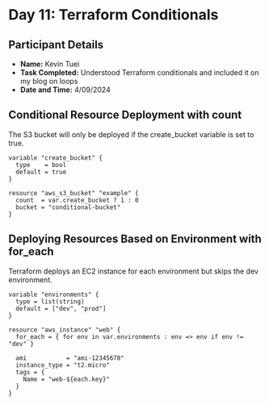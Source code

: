 # Day 11: Terraform Conditionals

## Participant Details

- **Name:** Kevin Tuei
- **Task Completed:** Understood Terraform conditionals and included it on my blog on loops
- **Date and Time:** 4/09/2024

## Conditional Resource Deployment with count

The S3 bucket will only be deployed if the create_bucket variable is set to true.

```hcl
variable "create_bucket" {
  type    = bool
  default = true
}

resource "aws_s3_bucket" "example" {
  count  = var.create_bucket ? 1 : 0
  bucket = "conditional-bucket"
}
```

## Deploying Resources Based on Environment with for_each

Terraform deploys an EC2 instance for each environment but skips the dev environment.

```hcl
variable "environments" {
  type = list(string)
  default = ["dev", "prod"]
}

resource "aws_instance" "web" {
  for_each = { for env in var.environments : env => env if env != "dev" }

  ami           = "ami-12345678"
  instance_type = "t2.micro"
  tags = {
    Name = "web-${each.key}"
  }
}
```

